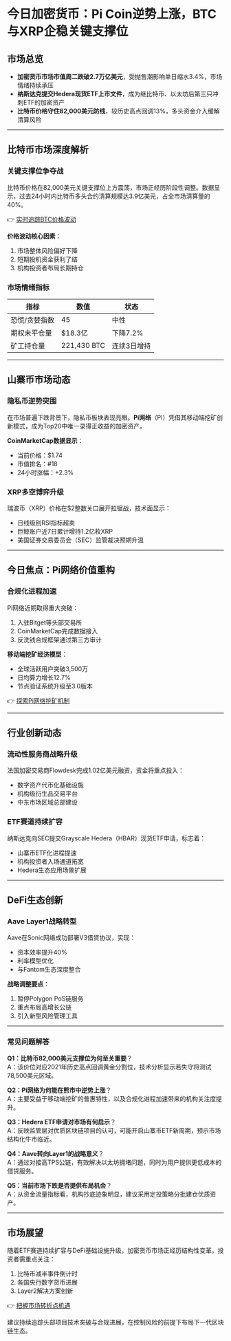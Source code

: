 # 今日加密货币：Pi Coin逆势上涨，BTC与XRP企稳关键支撑位  

## 市场总览  

- **加密货币市场市值周二跌破2.7万亿美元**，受抛售潮影响单日缩水3.4%，市场情绪持续承压  
- **纳斯达克提交Hedera现货ETF上市文件**，成为继比特币、以太坊后第三只冲刺ETF的加密资产  
- **比特币价格守住82,000美元防线**，较历史高点回调13%，多头资金介入缓解清算风险  

---

## 比特币市场深度解析  

### 关键支撑位争夺战  
比特币价格在82,000美元关键支撑位上方震荡，市场正经历阶段性调整。数据显示，过去24小时内比特币多头合约清算规模达3.9亿美元，占全市场清算量的40%。  

👉 [实时追踪BTC价格波动](https://bit.ly/okx_welcome)  

**价格波动核心因素**：  
1. 市场整体风险偏好下降  
2. 短期投机资金获利了结  
3. 机构投资者布局长期持仓  

### 市场情绪指标  
| 指标 | 数值 | 状态 |  
|------|------|------|  
| 恐慌/贪婪指数 | 45 | 中性 |  
| 期权未平仓量 | $18.3亿 | 下降7.2% |  
| 矿工持仓量 | 221,430 BTC | 连续3日增持 |  

---

## 山寨币市场动态  

### 隐私币逆势突围  
在市场普遍下跌背景下，隐私币板块表现亮眼。**Pi网络**（PI）凭借其移动端挖矿创新模式，成为Top20中唯一录得正收益的加密资产。  

**CoinMarketCap数据显示**：  
- 当前价格：$1.74  
- 市值排名：#18  
- 24小时涨幅：+2.3%  

### XRP多空博弈升级  
瑞波币（XRP）价格在$2整数关口展开拉锯战，技术面显示：  
- 日线级别RSI指标超卖  
- 巨鲸账户近7日累计增持1.2亿枚XRP  
- 美国证券交易委员会（SEC）监管裁决预期升温  

---

## 今日焦点：Pi网络价值重构  

### 合规化进程加速  
Pi网络近期取得重大突破：  
1. 入驻Bitget等头部交易所  
2. CoinMarketCap完成数据接入  
3. 反洗钱合规框架通过第三方审计  

**移动端挖矿经济模型**：  
- 全球活跃用户突破3,500万  
- 日均算力增长12.7%  
- 节点验证系统升级至3.0版本  

👉 [探索Pi网络挖矿机制](https://bit.ly/okx_welcome)  

---

## 行业创新动态  

### 流动性服务商战略升级  
法国加密交易商Flowdesk完成1.02亿美元融资，资金将重点投入：  
- 数字资产代币化基础设施  
- 机构级衍生品交易平台  
- 中东市场区域总部建设  

### ETF赛道持续扩容  
纳斯达克向SEC提交Grayscale Hedera（HBAR）现货ETF申请，标志着：  
- 山寨币ETF化进程提速  
- 机构投资者入场通道拓宽  
- Hedera生态应用场景扩展  

---

## DeFi生态创新  

### Aave Layer1战略转型  
Aave在Sonic网络成功部署V3借贷协议，实现：  
- 资本效率提升40%  
- 利率模型优化  
- 与Fantom生态深度整合  

**战略调整要点**：  
1. 暂停Polygon PoS链服务  
2. 重点布局高增长公链  
3. 引入新型风险管理工具  

---

### 常见问题解答  

**Q1：比特币82,000美元支撑位为何至关重要**？  
A：该价位对应2021年历史高点回调黄金分割位，技术分析显示若失守将测试78,500美元区域。  

**Q2：Pi网络为何能在熊市中逆势上涨**？  
A：主要受益于移动端挖矿的普惠特性，以及合规化进程加速带来的机构关注度提升。  

**Q3：Hedera ETF申请对市场有何启示**？  
A：反映监管层对优质区块链项目的认可，可能开启山寨币ETF新周期，预示市场结构化牛市临近。  

**Q4：Aave转向Layer1的战略意义**？  
A：通过对接高TPS公链，有效解决以太坊拥堵问题，同时为用户提供更低成本的借贷服务。  

**Q5：当前市场下跌是否提供布局机会**？  
A：从资金流量指标看，机构抄底迹象明显，建议采用定投策略分批建仓优质资产。  

---

## 市场展望  

随着ETF赛道持续扩容与DeFi基础设施升级，加密货币市场正经历结构性变革。投资者需重点关注：  
1. 比特币减半事件倒计时  
2. 各国央行数字货币进展  
3. Layer2解决方案创新  

👉 [把握市场转折点机遇](https://bit.ly/okx_welcome)  

建议持续追踪头部项目技术突破与合规进展，在控制风险的前提下布局下一代区块链生态。